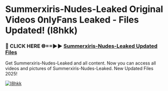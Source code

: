 # Summerxiris-Nudes-Leaked Original Videos 0nlyFans Leaked - Files Updated! (l8hkk)

<h3>🔴 CLICK HERE 🌐==►► <a href="https://tinyurl.com/5h6xmrr3" rel="nofollow">Summerxiris-Nudes-Leaked Updated Files</a></h3>

Get Summerxiris-Nudes-Leaked and all content. Now you can access all videos and pictures of Summerxiris-Nudes-Leaked. New Updated Files 2025!

[![l8hkk](https://i.imgur.com/KVD873Z.gif)](https://tinyurl.com/5h6xmrr3)
